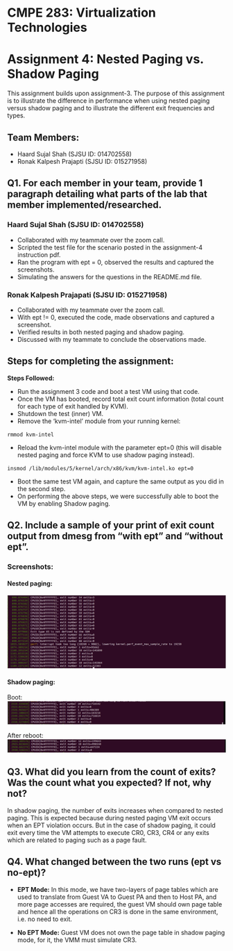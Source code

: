 # CMPE 283: Virtualization Technologies 
# Assignment 4: Nested Paging vs. Shadow Paging
This assignment builds upon assignment-3. The purpose of this assignment is to illustrate the difference in performance when using nested paging versus shadow paging and to illustrate the different exit frequencies and types. 

## Team Members: 
* Haard Sujal Shah (SJSU ID: 014702558)
* Ronak Kalpesh Prajapti (SJSU ID: 015271958)

## Q1. For each member in your team, provide 1 paragraph detailing what parts of the lab that member implemented/researched.

### Haard Sujal Shah (SJSU ID: 014702558)
- Collaborated with my teammate over the zoom call.
- Scripted the test file for the scenario posted in the assignment-4 instruction pdf.
- Ran the program with ept = 0, observed the results and captured the screenshots.
- Simulating the answers for the questions in the README.md file.

### Ronak Kalpesh Prajapati (SJSU ID: 015271958)
- Collaborated with my teammate over the zoom call.
- With ept != 0, executed the code, made observations and captured a screenshot.
- Verified results in both nested paging and shadow paging.
- Discussed with my teammate to conclude the observations made.

## Steps for completing the assignment:

**Steps Followed:**

* Run the assignment 3 code and boot a test VM using that code. 
* Once the VM has booted, record total exit count information (total count for each type of exit handled by KVM). 
* Shutdown the test (inner) VM.
* Remove the ‘kvm-intel’ module from your running kernel:
```
rmmod kvm-intel
```
* Reload the kvm-intel module with the parameter ept=0 (this will disable nested paging and force KVM to use shadow paging instead).
```
insmod /lib/modules/5/kernel/arch/x86/kvm/kvm-intel.ko ept=0 
```
* Boot the same test VM again, and capture the same output as you did in the second step. 
* On performing the above steps, we were successfully able to boot the VM by enabling Shadow paging.

## Q2. Include a sample of your print of exit count output from dmesg from “with ept” and “without ept”.
### Screenshots: 
#### Nested paging:
![alt text](images/nested.png?raw=true)

#### Shadow paging:
Boot:
![alt text](images/shadow1.png?raw=true)

After reboot:
![alt text](images/shadow2.png?raw=true)

## Q3. What did you learn from the count of exits? Was the count what you expected? If not, why not?
In shadow paging, the number of exits increases when compared to nested paging. This is expected because during nested paging VM exit occurs when an EPT violation occurs. But in the case of shadow paging, it could exit every time the VM attempts to execute CR0, CR3, CR4 or any exits which are related to paging such as a page fault. 

## Q4. What changed between the two runs (ept vs no-ept)?
- **EPT Mode:** In this mode, we have two-layers of page tables which are used to translate from Guest VA to Guest PA and then to Host PA, and more page accesses are required, the guest VM should own page table and hence all the operations on CR3 is done in the same environment, i.e. no need to exit.

- **No EPT Mode:** Guest VM does not own the page table in shadow paging mode, for it, the VMM must simulate CR3.